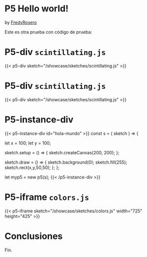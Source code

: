 # P5 Hello world!
by [FredyRosero](/showcase/docs/info/Fredy/)

Este es otra prueba con código de prueba:



# P5-div `scintillating.js`

{{< p5-div sketch="/showcase/sketches/scintillating.js" >}}

# P5-div `scintillating.js`

{{< p5-div sketch="/showcase/sketches/scintillating.js" >}}

# P5-instance-div

{{< p5-instance-div id="hola-mundo" >}}
const s = ( sketch ) => {

  let x = 100;
  let y = 100;

  sketch.setup = () => {
    sketch.createCanvas(200, 200);
  };

  sketch.draw = () => {
    sketch.background(0);
    sketch.fill(255);
    sketch.rect(x,y,50,50);
  };
};

let myp5 = new p5(s);
{{< /p5-instance-div >}}

# P5-iframe `colors.js`

{{< p5-iframe sketch="/showcase/sketches/colors.js" width="725" height="425" >}}

# Conclusiones

Fin.


